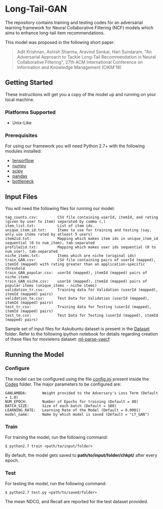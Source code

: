 # Long-Tail-GAN

The repository contains training and testing codes for an adversarial learning framework for Neural Collaborative Filtering (NCF) models which aims to enhance long-tail item recommendations. 

This model was proposed in the following short paper:

> Adit Krishnan, Ashish Sharma, Aravind Sankar, Hari Sundaram, "An Adversarial Approach to Tackle Long-Tail Recommendation in Neural Collaborative Filtering", 
> 27th ACM International Conference on Information and Knowledge Management (CIKM'18)

## Getting Started

These instructions will get you a copy of the model up and running on your local machine.

### Platforms Supported

- Unix-Like

### Prerequisites

For using our framework you will need Python 2.7+ with the following modules installed:
- [tensorflow](https://www.tensorflow.org/)
- [numpy](http://www.numpy.org/)
- [scipy](https://www.scipy.org/)
- [pandas](https://pandas.pydata.org/)
- [bottleneck](https://pypi.org/project/Bottleneck/)


## Input Files

You will need the following files for running our model:

```
tag_counts.csv:         CSV file containing userId, itemId, and rating (given by user to item) separated by comma (,) 
item_list.txt:          List of item ids.
unique_item_id.txt:     Items to use for training and testing (say, only use items rated by atleast 5 users)
item2id.txt:            Mapping which makes item ids in unique_item_id sequential (0 to num_item), tab-separated
profile2id.txt:         Mapping which makes user ids sequential (0 to num_user), tab-separated
niche_items.txt:        Items which are niche (original ids) 
train_GAN.csv:          CSV file containing pairs of userId (mapped), itemId (mapped) with rating greater than an application-specific threshold
train_GAN_popular.csv:  userId (mapped), itemId (mapped) pairs of niche items
train_GAN_niche.csv:    userId (mapped), itemId (mapped) pairs of popular items (unique_items - niche items)
validation_tr.csv:      Training data for Validation (userId (mapped), itemId (mapped) pairs)
validation_te.csv:      Test Data for Validation (userId (mapped), itemId (mapped) pairs)
test_tr.csv:            Training data for Testing (userId (mapped), itemId (mapped) pairs)
test_te.csv:            Test Data for Testing (userId (mapped), itemId (mapped) pairs)
```

Sample set of input files for Askubuntu dataset is present in the [Dataset](Dataset/) folder. Refer to the following ipython notebook for details regarding creation of these files for movielens dataset: [ml-parse-vaecf](https://github.com/dawenl/vae_cf/blob/master/VAE_ML20M_WWW2018.ipynb) 

## Running the Model


### Configure

The model can be configured using the file [config.ini](Codes/config.ini) present inside the [Codes](Codes/) folder. The major parameters to be configured are:

```
GANLAMBDA:       Weight provided to the Adversary's Loss Term (Default = 1.0)
NUM_EPOCH:       Number of Epochs for training (Default = 80)
BATCH_SIZE:      Size of each batch (Default = 100)
LEARNING_RATE:   Learning Rate of the Model (Default = 0.0001)
model_name:      Name by which model is saved (Default = "LT_GAN")
```

### Train

For training the model, run the following command: 

```
$ python2.7 train <path/to/input/folder>
```

By default, the model gets saved to **path/to/input/folder/chkpt/** after every epoch.

### Test

For testing the model, run the following command:

```
$ python2.7 test.py <path/to/saved/folder>
```

The mean NDCG, and Recall are reported for the test dataset provided.
